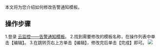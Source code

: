 ﻿本文将为您介绍如何修改告警通知模板。

## 操作步骤
1.登录 [云监控——告警通知模板](https://console.cloud.tencent.com/monitor/alarm/notice)。
2.找到需要修改的模板名称，在操作列表中单击【编辑】。
3.在跳转页右上方单击【编辑】，修改完后单击【完成】即可。
![](https://main.qcloudimg.com/raw/933d6e7423cca72a7579037d28103e99.png)

